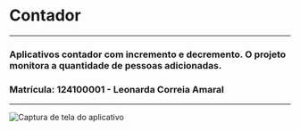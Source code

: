 # Contador
---
### Aplicativos contador com incremento e decremento. O projeto monitora a quantidade de pessoas adicionadas.
### Matrícula: 124100001 - Leonarda Correia Amaral
---
![Captura de tela do aplicativo]("https://github.com/le-amaral/appcontador/tree/b8c42ffcad4478930a8f9b94005074d57f3ba007/imagem/captura.png")
